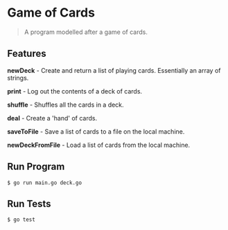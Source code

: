 # Game of Cards

> A program modelled after a game of cards.

## Features

**newDeck** - Create and return a list of playing cards. Essentially an array of strings.

**print** - Log out the contents of a deck of cards.

**shuffle** - Shuffles all the cards in a deck.

**deal** - Create a 'hand' of cards.

**saveToFile** - Save a list of cards to a file on the local machine.

**newDeckFromFile** - Load a list of cards from the local machine.

## Run Program

```
$ go run main.go deck.go
```

## Run Tests

```
$ go test
```
